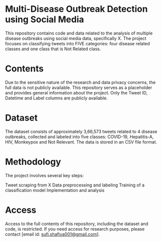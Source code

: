 # Multi-Disease Outbreak Detection using Social Media
This repository contains code and data related to the analysis of multiple disease outbreaks using social media data, specifically X. The project focuses on classifying tweets into FIVE categories: four disease related classes and one class that is Not Related class.
# Contents
Due to the sensitive nature of the research and data privacy concerns, the full data is not publicly available. This repository serves as a placeholder and provides general information about the project. Only the Tweet ID, Datetime and Label columns are publicly available.
# Dataset
The dataset consists of approximately 3,66,573 tweets related to 4 disease outbreaks, collected and labeled into five classes: COVID-19, Hepatitis-A, HIV, Monkeypox and Not Relevant. The data is stored in an CSV file format.
# Methodology
The project involves several key steps:

Tweet scraping from X
Data preprocessing and labeling
Training of a classification model
Implementation and analysis
# Access
Access to the full contents of this repository, including the dataset and code, is restricted. If you need access for research purposes, please contact [email id: sufi.shafiya001@gmail.com].
